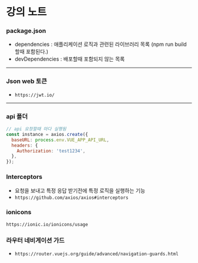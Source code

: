 # 강의 노트

### package.json
- dependencies : 애플리케이션 로직과 관련된 라이브러리 목록 (npm run build 할때 포함된다.)
- devDependencies : 배포할때 포함되지 않는 목록
---
### Json web 토큰
- `https://jwt.io/`

---
### api 폴더
```js
// api 요청할때 마다 실행됨
const instance = axios.create({
  baseURL: process.env.VUE_APP_API_URL,
  headers: {
    Authorization: 'test1234',
  },
});
```

### Interceptors
- 요청을 보내고 특정 응답 받기전에 특정 로직을 실행하는 기능
- `https://github.com/axios/axios#interceptors`

### ionicons
`https://ionic.io/ionicons/usage`

### 라우터 네비게이션 가드
- `https://router.vuejs.org/guide/advanced/navigation-guards.html`